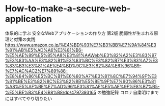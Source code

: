 # How-to-make-a-secure-web-application
体系的に学ぶ 安全なWebアプリケーションの作り方 第2版 脆弱性が生まれる原理と対策の実践
https://www.amazon.co.jp/%E4%BD%93%E7%B3%BB%E7%9A%84%E3%81%AB%E5%AD%A6%E3%81%B6-%E5%AE%89%E5%85%A8%E3%81%AAWeb%E3%82%A2%E3%83%97%E3%83%AA%E3%82%B1%E3%83%BC%E3%82%B7%E3%83%A7%E3%83%B3%E3%81%AE%E4%BD%9C%E3%82%8A%E6%96%B9-%E7%AC%AC2%E7%89%88-%E8%84%86%E5%BC%B1%E6%80%A7%E3%81%8C%E7%94%9F%E3%81%BE%E3%82%8C%E3%82%8B%E5%8E%9F%E7%90%86%E3%81%A8%E5%AF%BE%E7%AD%96%E3%81%AE%E5%AE%9F%E8%B7%B5-%E5%BE%B3%E4%B8%B8/dp/4797393165
の勉強記録
コロナ自粛明けまでにはすべてやり切りたい
